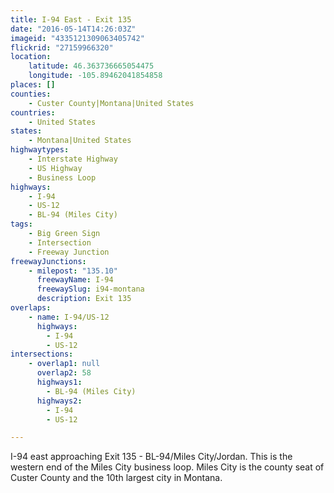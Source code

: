 ```yaml
---
title: I-94 East - Exit 135
date: "2016-05-14T14:26:03Z"
imageid: "4335121309063405742"
flickrid: "27159966320"
location:
    latitude: 46.363736665054475
    longitude: -105.89462041854858
places: []
counties:
    - Custer County|Montana|United States
countries:
    - United States
states:
    - Montana|United States
highwaytypes:
    - Interstate Highway
    - US Highway
    - Business Loop
highways:
    - I-94
    - US-12
    - BL-94 (Miles City)
tags:
    - Big Green Sign
    - Intersection
    - Freeway Junction
freewayJunctions:
    - milepost: "135.10"
      freewayName: I-94
      freewaySlug: i94-montana
      description: Exit 135
overlaps:
    - name: I-94/US-12
      highways:
        - I-94
        - US-12
intersections:
    - overlap1: null
      overlap2: 58
      highways1:
        - BL-94 (Miles City)
      highways2:
        - I-94
        - US-12

---
```

I-94 east approaching Exit 135 - BL-94/Miles City/Jordan.  This is the western end of the Miles City business loop.  Miles City is the county seat of Custer County and the 10th largest city in Montana.